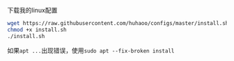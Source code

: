 下载我的linux配置

```sh
wget https://raw.githubusercontent.com/huhaoo/configs/master/install.sh
chmod +x install.sh
./install.sh
```

如果`apt ...`出现错误，使用`sudo apt --fix-broken install`
